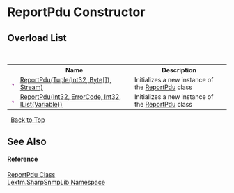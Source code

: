 # ReportPdu Constructor 
 


## Overload List
&nbsp;<table><tr><th></th><th>Name</th><th>Description</th></tr><tr><td>![Public method](media/pubmethod.gif "Public method")</td><td><a href="M_Lextm_SharpSnmpLib_ReportPdu__ctor_1">ReportPdu(Tuple(Int32, Byte[]), Stream)</a></td><td>
Initializes a new instance of the <a href="T_Lextm_SharpSnmpLib_ReportPdu">ReportPdu</a> class</td></tr><tr><td>![Public method](media/pubmethod.gif "Public method")</td><td><a href="M_Lextm_SharpSnmpLib_ReportPdu__ctor">ReportPdu(Int32, ErrorCode, Int32, IList(Variable))</a></td><td>
Initializes a new instance of the <a href="T_Lextm_SharpSnmpLib_ReportPdu">ReportPdu</a> class</td></tr></table>&nbsp;
<a href="#reportpdu-constructor">Back to Top</a>

## See Also


#### Reference
<a href="T_Lextm_SharpSnmpLib_ReportPdu">ReportPdu Class</a><br /><a href="N_Lextm_SharpSnmpLib">Lextm.SharpSnmpLib Namespace</a><br />